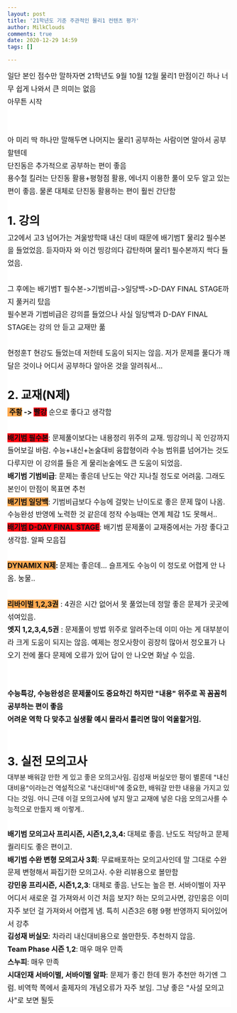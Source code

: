 ```yaml
---
layout: post
title: '21학년도 기준 주관적인 물리1 컨텐츠 평가'
author: MilkClouds
comments: true
date: 2020-12-29 14:59
tags: []

---
```



<p class="se-text-paragraph se-text-paragraph-align- " id="SE-d7ef6132-3ca2-11eb-b160-67535c6832a0" style="border: 0px; font-variant-numeric: inherit; font-variant-east-asian: inherit; font-stretch: inherit; font-size: 0px; line-height: 1.8; font-family: &quot;Apple SD Gothic Neo&quot;, sans-serif; vertical-align: baseline; word-break: break-word; overflow-wrap: break-word; white-space: pre-wrap; color: rgb(17, 17, 17); background-color: rgb(255, 255, 255);"><span class="se-fs- se-ff-system  se-style-unset " id="SE-d7ef6131-3ca2-11eb-b160-97c8219a3308" style="margin: 0px; padding: 0px; border: 0px; font-variant: inherit; font-weight: inherit; font-stretch: inherit; font-size: 16px; line-height: inherit; font-family: -apple-system, &quot;Apple SD Gothic Neo&quot;, sans-serif; vertical-align: baseline;">일단 본인 점수만 말하자면 21학년도 9월 10월 12월 물리1 만점이긴 하나 너무 쉽게 나와서 큰 의미는 없음</span></p><p class="se-text-paragraph se-text-paragraph-align- " id="SE-d7ef8844-3ca2-11eb-b160-79a7ee69625c" style="border: 0px; font-variant-numeric: inherit; font-variant-east-asian: inherit; font-stretch: inherit; font-size: 0px; line-height: 1.8; font-family: &quot;Apple SD Gothic Neo&quot;, sans-serif; vertical-align: baseline; word-break: break-word; overflow-wrap: break-word; white-space: pre-wrap; color: rgb(17, 17, 17); background-color: rgb(255, 255, 255);"><span class="se-fs- se-ff-system  se-style-unset " id="SE-d7ef8843-3ca2-11eb-b160-1ded4da65eb3" style="margin: 0px; padding: 0px; border: 0px; font-variant: inherit; font-weight: inherit; font-stretch: inherit; font-size: 16px; line-height: inherit; font-family: -apple-system, &quot;Apple SD Gothic Neo&quot;, sans-serif; vertical-align: baseline;">아무튼 시작</span></p><p class="se-text-paragraph se-text-paragraph-align- " id="SE-d7efaf56-3ca2-11eb-b160-4b97c6c2ab99" style="border: 0px; font-variant-numeric: inherit; font-variant-east-asian: inherit; font-stretch: inherit; font-size: 0px; line-height: 1.8; font-family: &quot;Apple SD Gothic Neo&quot;, sans-serif; vertical-align: baseline; word-break: break-word; overflow-wrap: break-word; white-space: pre-wrap; color: rgb(17, 17, 17); background-color: rgb(255, 255, 255);"><span class="se-fs- se-ff-system  se-style-unset " id="SE-d7efaf55-3ca2-11eb-b160-03977cb746e3" style="margin: 0px; padding: 0px; border: 0px; font-variant: inherit; font-weight: inherit; font-stretch: inherit; font-size: 16px; line-height: inherit; font-family: -apple-system, &quot;Apple SD Gothic Neo&quot;, sans-serif; vertical-align: baseline;">​</span></p><p class="se-text-paragraph se-text-paragraph-align- " id="SE-d7efd668-3ca2-11eb-b160-93e49ca448a3" style="border: 0px; font-variant-numeric: inherit; font-variant-east-asian: inherit; font-stretch: inherit; font-size: 0px; line-height: 1.8; font-family: &quot;Apple SD Gothic Neo&quot;, sans-serif; vertical-align: baseline; word-break: break-word; overflow-wrap: break-word; white-space: pre-wrap; color: rgb(17, 17, 17); background-color: rgb(255, 255, 255);"><span class="se-fs- se-ff-system  se-style-unset " id="SE-d7efd667-3ca2-11eb-b160-59555aac244f" style="margin: 0px; padding: 0px; border: 0px; font-variant: inherit; font-weight: inherit; font-stretch: inherit; font-size: 16px; line-height: inherit; font-family: -apple-system, &quot;Apple SD Gothic Neo&quot;, sans-serif; vertical-align: baseline;">​</span></p><p class="se-text-paragraph se-text-paragraph-align- " id="SE-d7f0248a-3ca2-11eb-b160-f7c039cb557a" style="border: 0px; font-variant-numeric: inherit; font-variant-east-asian: inherit; font-stretch: inherit; font-size: 0px; line-height: 1.8; font-family: &quot;Apple SD Gothic Neo&quot;, sans-serif; vertical-align: baseline; word-break: break-word; overflow-wrap: break-word; white-space: pre-wrap; color: rgb(17, 17, 17); background-color: rgb(255, 255, 255);"><span class="se-fs- se-ff-system  se-style-unset " id="SE-d7f02489-3ca2-11eb-b160-45eeccf159f2" style="margin: 0px; padding: 0px; border: 0px; font-variant: inherit; font-weight: inherit; font-stretch: inherit; font-size: 16px; line-height: inherit; font-family: -apple-system, &quot;Apple SD Gothic Neo&quot;, sans-serif; vertical-align: baseline;">아 미리 딱 하나만 말해두면 나머지는 물리1 공부하는 사람이면 알아서 공부할텐데</span></p><p class="se-text-paragraph se-text-paragraph-align- " id="SE-d7f04b9c-3ca2-11eb-b160-d7949114f7d8" style="border: 0px; font-variant-numeric: inherit; font-variant-east-asian: inherit; font-stretch: inherit; font-size: 0px; line-height: 1.8; font-family: &quot;Apple SD Gothic Neo&quot;, sans-serif; vertical-align: baseline; word-break: break-word; overflow-wrap: break-word; white-space: pre-wrap; color: rgb(17, 17, 17); background-color: rgb(255, 255, 255);"><span class="se-fs- se-ff-system  se-style-unset " id="SE-d7f04b9b-3ca2-11eb-b160-29a941107573" style="margin: 0px; padding: 0px; border: 0px; font-variant: inherit; font-weight: inherit; font-stretch: inherit; font-size: 16px; line-height: inherit; font-family: -apple-system, &quot;Apple SD Gothic Neo&quot;, sans-serif; vertical-align: baseline;">단진동은 추가적으로 공부하는 편이 좋음</span></p><p class="se-text-paragraph se-text-paragraph-align- " id="SE-d7f072ae-3ca2-11eb-b160-1519fa84d252" style="border: 0px; font-variant-numeric: inherit; font-variant-east-asian: inherit; font-stretch: inherit; font-size: 0px; line-height: 1.8; font-family: &quot;Apple SD Gothic Neo&quot;, sans-serif; vertical-align: baseline; word-break: break-word; overflow-wrap: break-word; white-space: pre-wrap; color: rgb(17, 17, 17); background-color: rgb(255, 255, 255);"><span class="se-fs- se-ff-system  se-style-unset " id="SE-d7f072ad-3ca2-11eb-b160-2f087cb2655f" style="margin: 0px; padding: 0px; border: 0px; font-variant: inherit; font-weight: inherit; font-stretch: inherit; font-size: 16px; line-height: inherit; font-family: -apple-system, &quot;Apple SD Gothic Neo&quot;, sans-serif; vertical-align: baseline;">용수철 킬러는 단진동 활용+평형점 활용, 에너지 이용한 풀이 모두 알고 있는 편이 좋음. 물론 대체로 단진동 활용하는 편이 훨씬 간단함</span></p><p class="se-text-paragraph se-text-paragraph-align- " id="SE-d7f099c0-3ca2-11eb-b160-6bef97c4d9d3" style="border: 0px; font-variant-numeric: inherit; font-variant-east-asian: inherit; font-stretch: inherit; font-size: 0px; line-height: 1.8; font-family: &quot;Apple SD Gothic Neo&quot;, sans-serif; vertical-align: baseline; word-break: break-word; overflow-wrap: break-word; white-space: pre-wrap; color: rgb(17, 17, 17); background-color: rgb(255, 255, 255);"><span class="se-fs- se-ff-system  se-style-unset " id="SE-d7f099bf-3ca2-11eb-b160-6dca0c633743" style="margin: 0px; padding: 0px; border: 0px; font-variant: inherit; font-weight: inherit; font-stretch: inherit; font-size: 16px; line-height: inherit; font-family: -apple-system, &quot;Apple SD Gothic Neo&quot;, sans-serif; vertical-align: baseline;">​</span></p><p class="se-text-paragraph se-text-paragraph-align- " id="SE-d7f099c2-3ca2-11eb-b160-1378df49060a" style="border: 0px; font-variant-numeric: inherit; font-variant-east-asian: inherit; font-stretch: inherit; font-size: 0px; line-height: 1.8; font-family: &quot;Apple SD Gothic Neo&quot;, sans-serif; vertical-align: baseline; word-break: break-word; overflow-wrap: break-word; white-space: pre-wrap; color: rgb(17, 17, 17); background-color: rgb(255, 255, 255);"><span class="se-fs-fs30 se-ff-system  se-style-unset " id="SE-d7f099c1-3ca2-11eb-b160-f11736a4418a" style="margin: 0px; padding: 0px; border: 0px; font-variant: inherit; font-weight: inherit; font-stretch: inherit; font-size: 26px; line-height: inherit; font-family: -apple-system, &quot;Apple SD Gothic Neo&quot;, sans-serif; vertical-align: baseline;"><span style="font-weight: 700; background-color: inherit;">1. 강의</span></span></p><p class="se-text-paragraph se-text-paragraph-align- " id="SE-d7f0c0d4-3ca2-11eb-b160-671597fe16b3" style="border: 0px; font-variant-numeric: inherit; font-variant-east-asian: inherit; font-stretch: inherit; font-size: 0px; line-height: 1.8; font-family: &quot;Apple SD Gothic Neo&quot;, sans-serif; vertical-align: baseline; word-break: break-word; overflow-wrap: break-word; white-space: pre-wrap; color: rgb(17, 17, 17); background-color: rgb(255, 255, 255);"><span class="se-fs- se-ff-system  se-style-unset " id="SE-d7f0c0d3-3ca2-11eb-b160-3f658851d7e0" style="margin: 0px; padding: 0px; border: 0px; font-variant: inherit; font-weight: inherit; font-stretch: inherit; font-size: 16px; line-height: inherit; font-family: -apple-system, &quot;Apple SD Gothic Neo&quot;, sans-serif; vertical-align: baseline;">고2에서 고3 넘어가는 겨울방학때 내신 대비 때문에 배기범T 물리2 필수본을 들었었음. 듣자마자 와 이건 띵강의다 감탄하며 물리1 필수본까지 싹다 들었음.</span></p><p class="se-text-paragraph se-text-paragraph-align- " id="SE-d7f0c0d6-3ca2-11eb-b160-9bcafea80d6a" style="border: 0px; font-variant-numeric: inherit; font-variant-east-asian: inherit; font-stretch: inherit; font-size: 0px; line-height: 1.8; font-family: &quot;Apple SD Gothic Neo&quot;, sans-serif; vertical-align: baseline; word-break: break-word; overflow-wrap: break-word; white-space: pre-wrap; color: rgb(17, 17, 17); background-color: rgb(255, 255, 255);"><span class="se-fs- se-ff-system  se-style-unset " id="SE-d7f0c0d5-3ca2-11eb-b160-6b4a7e08df99" style="margin: 0px; padding: 0px; border: 0px; font-variant: inherit; font-weight: inherit; font-stretch: inherit; font-size: 16px; line-height: inherit; font-family: -apple-system, &quot;Apple SD Gothic Neo&quot;, sans-serif; vertical-align: baseline;">​</span></p><p class="se-text-paragraph se-text-paragraph-align- " id="SE-d7f0e7e8-3ca2-11eb-b160-83ccdde05fd7" style="border: 0px; font-variant-numeric: inherit; font-variant-east-asian: inherit; font-stretch: inherit; font-size: 0px; line-height: 1.8; font-family: &quot;Apple SD Gothic Neo&quot;, sans-serif; vertical-align: baseline; word-break: break-word; overflow-wrap: break-word; white-space: pre-wrap; color: rgb(17, 17, 17); background-color: rgb(255, 255, 255);"><span class="se-fs- se-ff-system  se-style-unset " id="SE-d7f0e7e7-3ca2-11eb-b160-6bc23e92d9e6" style="margin: 0px; padding: 0px; border: 0px; font-variant: inherit; font-weight: inherit; font-stretch: inherit; font-size: 16px; line-height: inherit; font-family: -apple-system, &quot;Apple SD Gothic Neo&quot;, sans-serif; vertical-align: baseline;">그 후에는 배기범T 필수본-&gt;기범비급-&gt;일당백-&gt;D-DAY FINAL STAGE까지 풀커리 탔음</span></p><p class="se-text-paragraph se-text-paragraph-align- " id="SE-d7f10efa-3ca2-11eb-b160-2389883f24c1" style="border: 0px; font-variant-numeric: inherit; font-variant-east-asian: inherit; font-stretch: inherit; font-size: 0px; line-height: 1.8; font-family: &quot;Apple SD Gothic Neo&quot;, sans-serif; vertical-align: baseline; word-break: break-word; overflow-wrap: break-word; white-space: pre-wrap; color: rgb(17, 17, 17); background-color: rgb(255, 255, 255);"><span class="se-fs- se-ff-system  se-style-unset " id="SE-d7f0e7e9-3ca2-11eb-b160-230de36e612e" style="margin: 0px; padding: 0px; border: 0px; font-variant: inherit; font-weight: inherit; font-stretch: inherit; font-size: 16px; line-height: inherit; font-family: -apple-system, &quot;Apple SD Gothic Neo&quot;, sans-serif; vertical-align: baseline;">필수본과 기범비급은 강의를 들었으나 사실 일당백과 D-DAY FINAL STAGE는 강의 안 듣고 교재만 풂</span></p><p class="se-text-paragraph se-text-paragraph-align- " id="SE-d7f10efc-3ca2-11eb-b160-2ff1744ce2db" style="border: 0px; font-variant-numeric: inherit; font-variant-east-asian: inherit; font-stretch: inherit; font-size: 0px; line-height: 1.8; font-family: &quot;Apple SD Gothic Neo&quot;, sans-serif; vertical-align: baseline; word-break: break-word; overflow-wrap: break-word; white-space: pre-wrap; color: rgb(17, 17, 17); background-color: rgb(255, 255, 255);"><span class="se-fs- se-ff-system  se-style-unset " id="SE-d7f10efb-3ca2-11eb-b160-6307bf4307eb" style="margin: 0px; padding: 0px; border: 0px; font-variant: inherit; font-weight: inherit; font-stretch: inherit; font-size: 16px; line-height: inherit; font-family: -apple-system, &quot;Apple SD Gothic Neo&quot;, sans-serif; vertical-align: baseline;">​</span></p><p class="se-text-paragraph se-text-paragraph-align- " id="SE-d7f1360e-3ca2-11eb-b160-b9c37b3d32e3" style="border: 0px; font-variant-numeric: inherit; font-variant-east-asian: inherit; font-stretch: inherit; font-size: 0px; line-height: 1.8; font-family: &quot;Apple SD Gothic Neo&quot;, sans-serif; vertical-align: baseline; word-break: break-word; overflow-wrap: break-word; white-space: pre-wrap; color: rgb(17, 17, 17); background-color: rgb(255, 255, 255);"><span class="se-fs- se-ff-system  se-style-unset " id="SE-d7f1360d-3ca2-11eb-b160-4929e8426304" style="margin: 0px; padding: 0px; border: 0px; font-variant: inherit; font-weight: inherit; font-stretch: inherit; font-size: 16px; line-height: inherit; font-family: -apple-system, &quot;Apple SD Gothic Neo&quot;, sans-serif; vertical-align: baseline;">현정훈T 현강도 들었는데 저한테 도움이 되지는 않음. 저가 문제를 풀다가 깨달은 것이나 어디서 공부하다 알아온 것을 알려줘서..​.</span></p><p class="se-text-paragraph se-text-paragraph-align- " id="SE-d7f13610-3ca2-11eb-b160-cb40532c20a8" style="border: 0px; font-variant-numeric: inherit; font-variant-east-asian: inherit; font-stretch: inherit; font-size: 0px; line-height: 1.8; font-family: &quot;Apple SD Gothic Neo&quot;, sans-serif; vertical-align: baseline; word-break: break-word; overflow-wrap: break-word; white-space: pre-wrap; color: rgb(17, 17, 17); background-color: rgb(255, 255, 255);"><span class="se-fs- se-ff-system  se-style-unset " id="SE-d7f1360f-3ca2-11eb-b160-7b5cbb784cfb" style="margin: 0px; padding: 0px; border: 0px; font-variant: inherit; font-weight: inherit; font-stretch: inherit; font-size: 16px; line-height: inherit; font-family: -apple-system, &quot;Apple SD Gothic Neo&quot;, sans-serif; vertical-align: baseline;">​</span></p><p class="se-text-paragraph se-text-paragraph-align- " id="SE-d7f15d22-3ca2-11eb-b160-c733a5662b5f" style="border: 0px; font-variant-numeric: inherit; font-variant-east-asian: inherit; font-stretch: inherit; font-size: 0px; line-height: 1.8; font-family: &quot;Apple SD Gothic Neo&quot;, sans-serif; vertical-align: baseline; word-break: break-word; overflow-wrap: break-word; white-space: pre-wrap; color: rgb(17, 17, 17); background-color: rgb(255, 255, 255);"><span class="se-fs-fs30 se-ff-system  se-style-unset " id="SE-d7f15d21-3ca2-11eb-b160-133f4c81c3dd" style="margin: 0px; padding: 0px; border: 0px; font-variant: inherit; font-weight: inherit; font-stretch: inherit; font-size: 26px; line-height: inherit; font-family: -apple-system, &quot;Apple SD Gothic Neo&quot;, sans-serif; vertical-align: baseline;"><span style="font-weight: 700; background-color: inherit;">2. 교재(N제)</span></span></p><p class="se-text-paragraph se-text-paragraph-align- " id="SE-d7f18437-3ca2-11eb-b160-471a427790ce" style="border: 0px; font-variant-numeric: inherit; font-variant-east-asian: inherit; font-stretch: inherit; font-size: 0px; line-height: 1.8; font-family: &quot;Apple SD Gothic Neo&quot;, sans-serif; vertical-align: baseline; word-break: break-word; overflow-wrap: break-word; white-space: pre-wrap; color: rgb(17, 17, 17); background-color: rgb(255, 255, 255);"><span class="se-fs- se-ff-system  se-style-unset " id="SE-d7f18433-3ca2-11eb-b160-c132cffb710e" style="margin: 0px; padding: 0px; border: 0px; font-variant: inherit; font-weight: inherit; font-stretch: inherit; font-size: 16px; line-height: inherit; font-family: -apple-system, &quot;Apple SD Gothic Neo&quot;, sans-serif; vertical-align: baseline; background-color: rgb(255, 169, 79);"><span style="font-weight: 700; background-color: inherit;"> 주황</span></span><span class="se-fs- se-ff-system  se-style-unset " id="SE-d7f18434-3ca2-11eb-b160-9753a62232d8" style="margin: 0px; padding: 0px; border: 0px; font-variant: inherit; font-weight: inherit; font-stretch: inherit; font-size: 16px; line-height: inherit; font-family: -apple-system, &quot;Apple SD Gothic Neo&quot;, sans-serif; vertical-align: baseline;"><span style="font-weight: 700; background-color: inherit;"> -&gt; </span></span><span class="se-fs- se-ff-system  se-style-unset " id="SE-d7f18435-3ca2-11eb-b160-3952e2d2e0e1" style="margin: 0px; padding: 0px; border: 0px; font-variant: inherit; font-weight: inherit; font-stretch: inherit; font-size: 16px; line-height: inherit; font-family: -apple-system, &quot;Apple SD Gothic Neo&quot;, sans-serif; vertical-align: baseline; background-color: rgb(255, 0, 16);"><span style="font-weight: 700; background-color: inherit;">빨강</span></span><span class="se-fs- se-ff-system  se-style-unset " id="SE-d7f18436-3ca2-11eb-b160-41f572699ed2" style="margin: 0px; padding: 0px; border: 0px; font-variant: inherit; font-weight: inherit; font-stretch: inherit; font-size: 16px; line-height: inherit; font-family: -apple-system, &quot;Apple SD Gothic Neo&quot;, sans-serif; vertical-align: baseline;"> 순으로 좋다고 생각함</span></p><p class="se-text-paragraph se-text-paragraph-align- " id="SE-d7f1ab49-3ca2-11eb-b160-45e554952a1e" style="border: 0px; font-variant-numeric: inherit; font-variant-east-asian: inherit; font-stretch: inherit; font-size: 0px; line-height: 1.8; font-family: &quot;Apple SD Gothic Neo&quot;, sans-serif; vertical-align: baseline; word-break: break-word; overflow-wrap: break-word; white-space: pre-wrap; color: rgb(17, 17, 17); background-color: rgb(255, 255, 255);"><span class="se-fs- se-ff-system  se-style-unset " id="SE-d7f1ab48-3ca2-11eb-b160-37860d4f6e6e" style="margin: 0px; padding: 0px; border: 0px; font-variant: inherit; font-weight: inherit; font-stretch: inherit; font-size: 16px; line-height: inherit; font-family: -apple-system, &quot;Apple SD Gothic Neo&quot;, sans-serif; vertical-align: baseline;">​</span></p><p class="se-text-paragraph se-text-paragraph-align- " id="SE-d7f1d25c-3ca2-11eb-b160-773694ff0102" style="border: 0px; font-variant-numeric: inherit; font-variant-east-asian: inherit; font-stretch: inherit; font-size: 0px; line-height: 1.8; font-family: &quot;Apple SD Gothic Neo&quot;, sans-serif; vertical-align: baseline; word-break: break-word; overflow-wrap: break-word; white-space: pre-wrap; color: rgb(17, 17, 17); background-color: rgb(255, 255, 255);"><span class="se-fs- se-ff-system  se-style-unset " id="SE-d7f1ab4a-3ca2-11eb-b160-858b4e1c8fd2" style="margin: 0px; padding: 0px; border: 0px; font-variant: inherit; font-weight: inherit; font-stretch: inherit; font-size: 16px; line-height: inherit; font-family: -apple-system, &quot;Apple SD Gothic Neo&quot;, sans-serif; vertical-align: baseline; background-color: rgb(255, 0, 16);"><span style="font-weight: 700; background-color: inherit;">배기범 필수본</span></span><span class="se-fs- se-ff-system  se-style-unset " id="SE-d7f1d25b-3ca2-11eb-b160-d372dbfb15e5" style="margin: 0px; padding: 0px; border: 0px; font-variant: inherit; font-weight: inherit; font-stretch: inherit; font-size: 16px; line-height: inherit; font-family: -apple-system, &quot;Apple SD Gothic Neo&quot;, sans-serif; vertical-align: baseline;">: 문제풀이보다는 내용정리 위주의 교재. 띵강의니 꼭 인강까지 들어보길 바람. 수능+내신+논술대비 융합형이라 수능 범위를 넘어가는 것도 다루지만 이 강의를 들은 게 물리논술에도 큰 도움이 되었음.</span></p><p class="se-text-paragraph se-text-paragraph-align- " id="SE-d7f1f96f-3ca2-11eb-b160-11adb440e146" style="border: 0px; font-variant-numeric: inherit; font-variant-east-asian: inherit; font-stretch: inherit; font-size: 0px; line-height: 1.8; font-family: &quot;Apple SD Gothic Neo&quot;, sans-serif; vertical-align: baseline; word-break: break-word; overflow-wrap: break-word; white-space: pre-wrap; color: rgb(17, 17, 17); background-color: rgb(255, 255, 255);"><span class="se-fs- se-ff-system  se-style-unset " id="SE-d7f1d25d-3ca2-11eb-b160-8b2ada0aff1a" style="margin: 0px; padding: 0px; border: 0px; font-variant: inherit; font-weight: inherit; font-stretch: inherit; font-size: 16px; line-height: inherit; font-family: -apple-system, &quot;Apple SD Gothic Neo&quot;, sans-serif; vertical-align: baseline;"><span style="font-weight: 700; background-color: inherit;">배기범 기범비급</span></span><span class="se-fs- se-ff-system  se-style-unset " id="SE-d7f1d25e-3ca2-11eb-b160-f54187691df4" style="margin: 0px; padding: 0px; border: 0px; font-variant: inherit; font-weight: inherit; font-stretch: inherit; font-size: 16px; line-height: inherit; font-family: -apple-system, &quot;Apple SD Gothic Neo&quot;, sans-serif; vertical-align: baseline;">: 문제는 좋은데 난도는 약간 지나칠 정도로 어려움. 그래도 본인이 만점이 목표면 추천</span></p><p class="se-text-paragraph se-text-paragraph-align- " id="SE-d7f24792-3ca2-11eb-b160-0779c9d5bced" style="border: 0px; font-variant-numeric: inherit; font-variant-east-asian: inherit; font-stretch: inherit; font-size: 0px; line-height: 1.8; font-family: &quot;Apple SD Gothic Neo&quot;, sans-serif; vertical-align: baseline; word-break: break-word; overflow-wrap: break-word; white-space: pre-wrap; color: rgb(17, 17, 17); background-color: rgb(255, 255, 255);"><span class="se-fs- se-ff-system  se-style-unset " id="SE-d7f1f970-3ca2-11eb-b160-29644c1655cf" style="margin: 0px; padding: 0px; border: 0px; font-variant: inherit; font-weight: inherit; font-stretch: inherit; font-size: 16px; line-height: inherit; font-family: -apple-system, &quot;Apple SD Gothic Neo&quot;, sans-serif; vertical-align: baseline; background-color: rgb(255, 169, 79);"><span style="font-weight: 700; background-color: inherit;">배기범 일당백</span></span><span class="se-fs- se-ff-system  se-style-unset " id="SE-d7f24791-3ca2-11eb-b160-09de608619c5" style="margin: 0px; padding: 0px; border: 0px; font-variant: inherit; font-weight: inherit; font-stretch: inherit; font-size: 16px; line-height: inherit; font-family: -apple-system, &quot;Apple SD Gothic Neo&quot;, sans-serif; vertical-align: baseline;">: 기범비급보다 수능에 걸맞는 난이도로 좋은 문제 많이 나옴. 수능완성 반영에 노력한 것 같은데 정작 수능때는 연계 체감 1도 못해서..</span></p><p class="se-text-paragraph se-text-paragraph-align- " id="SE-d7f24795-3ca2-11eb-b160-b9df0dfa5941" style="border: 0px; font-variant-numeric: inherit; font-variant-east-asian: inherit; font-stretch: inherit; font-size: 0px; line-height: 1.8; font-family: &quot;Apple SD Gothic Neo&quot;, sans-serif; vertical-align: baseline; word-break: break-word; overflow-wrap: break-word; white-space: pre-wrap; color: rgb(17, 17, 17); background-color: rgb(255, 255, 255);"><span class="se-fs- se-ff-system  se-style-unset " id="SE-d7f24793-3ca2-11eb-b160-7f8b959c5d67" style="margin: 0px; padding: 0px; border: 0px; font-variant: inherit; font-weight: inherit; font-stretch: inherit; font-size: 16px; line-height: inherit; font-family: -apple-system, &quot;Apple SD Gothic Neo&quot;, sans-serif; vertical-align: baseline; background-color: rgb(255, 0, 16);"><span style="font-weight: 700; background-color: inherit;">배기범 D-DAY FINAL STAGE</span></span><span class="se-fs- se-ff-system  se-style-unset " id="SE-d7f24794-3ca2-11eb-b160-e7e4cbc58696" style="margin: 0px; padding: 0px; border: 0px; font-variant: inherit; font-weight: inherit; font-stretch: inherit; font-size: 16px; line-height: inherit; font-family: -apple-system, &quot;Apple SD Gothic Neo&quot;, sans-serif; vertical-align: baseline;">: 배기범 문제풀이 교재중에서는 가장 좋다고 생각함. 알짜 모음집</span></p><p class="se-text-paragraph se-text-paragraph-align- " id="SE-d7f26ea7-3ca2-11eb-b160-891c438d2a6b" style="border: 0px; font-variant-numeric: inherit; font-variant-east-asian: inherit; font-stretch: inherit; font-size: 0px; line-height: 1.8; font-family: &quot;Apple SD Gothic Neo&quot;, sans-serif; vertical-align: baseline; word-break: break-word; overflow-wrap: break-word; white-space: pre-wrap; color: rgb(17, 17, 17); background-color: rgb(255, 255, 255);"><span class="se-fs- se-ff-system  se-style-unset " id="SE-d7f26ea6-3ca2-11eb-b160-b3684ed07142" style="margin: 0px; padding: 0px; border: 0px; font-variant: inherit; font-weight: inherit; font-stretch: inherit; font-size: 16px; line-height: inherit; font-family: -apple-system, &quot;Apple SD Gothic Neo&quot;, sans-serif; vertical-align: baseline;">​</span></p><p class="se-text-paragraph se-text-paragraph-align- " id="SE-d7f295bb-3ca2-11eb-b160-f1fbe0161d5a" style="border: 0px; font-variant-numeric: inherit; font-variant-east-asian: inherit; font-stretch: inherit; font-size: 0px; line-height: 1.8; font-family: &quot;Apple SD Gothic Neo&quot;, sans-serif; vertical-align: baseline; word-break: break-word; overflow-wrap: break-word; white-space: pre-wrap; color: rgb(17, 17, 17); background-color: rgb(255, 255, 255);"><span class="se-fs- se-ff-system  se-style-unset " id="SE-d7f26ea8-3ca2-11eb-b160-4bb59d0f7664" style="margin: 0px; padding: 0px; border: 0px; font-variant: inherit; font-weight: inherit; font-stretch: inherit; font-size: 16px; line-height: inherit; font-family: -apple-system, &quot;Apple SD Gothic Neo&quot;, sans-serif; vertical-align: baseline; background-color: rgb(255, 169, 79);"><span style="font-weight: 700; background-color: inherit;">DYNAMIX N제</span></span><span class="se-fs- se-ff-system  se-style-unset " id="SE-d7f26ea9-3ca2-11eb-b160-437817785d8e" style="margin: 0px; padding: 0px; border: 0px; font-variant: inherit; font-weight: inherit; font-stretch: inherit; font-size: 16px; line-height: inherit; font-family: -apple-system, &quot;Apple SD Gothic Neo&quot;, sans-serif; vertical-align: baseline;"><span style="font-weight: 700; background-color: inherit;">: </span></span><span class="se-fs- se-ff-system se-weight-unset se-style-unset " id="SE-d7f26eaa-3ca2-11eb-b160-b183bf58ced7" style="margin: 0px; padding: 0px; border: 0px; font-variant: inherit; font-stretch: inherit; font-size: 16px; line-height: inherit; font-family: -apple-system, &quot;Apple SD Gothic Neo&quot;, sans-serif; vertical-align: baseline;">문제는 좋은데... 슬프게도 수능이 이 정도로 어렵게 안 나옴. 눙물..</span></p><p class="se-text-paragraph se-text-paragraph-align- " id="SE-d7f295bd-3ca2-11eb-b160-c78a5384093c" style="border: 0px; font-variant-numeric: inherit; font-variant-east-asian: inherit; font-stretch: inherit; font-size: 0px; line-height: 1.8; font-family: &quot;Apple SD Gothic Neo&quot;, sans-serif; vertical-align: baseline; word-break: break-word; overflow-wrap: break-word; white-space: pre-wrap; color: rgb(17, 17, 17); background-color: rgb(255, 255, 255);"><span class="se-fs- se-ff-system se-weight-unset se-style-unset " id="SE-d7f295bc-3ca2-11eb-b160-bd4ba7d66147" style="margin: 0px; padding: 0px; border: 0px; font-variant: inherit; font-stretch: inherit; font-size: 16px; line-height: inherit; font-family: -apple-system, &quot;Apple SD Gothic Neo&quot;, sans-serif; vertical-align: baseline;">​</span></p><p class="se-text-paragraph se-text-paragraph-align- " id="SE-d7f295c0-3ca2-11eb-b160-c97c6a0ae57d" style="border: 0px; font-variant-numeric: inherit; font-variant-east-asian: inherit; font-stretch: inherit; font-size: 0px; line-height: 1.8; font-family: &quot;Apple SD Gothic Neo&quot;, sans-serif; vertical-align: baseline; word-break: break-word; overflow-wrap: break-word; white-space: pre-wrap; color: rgb(17, 17, 17); background-color: rgb(255, 255, 255);"><span class="se-fs- se-ff-system  se-style-unset " id="SE-d7f295be-3ca2-11eb-b160-f3cd7fec2748" style="margin: 0px; padding: 0px; border: 0px; font-variant: inherit; font-weight: inherit; font-stretch: inherit; font-size: 16px; line-height: inherit; font-family: -apple-system, &quot;Apple SD Gothic Neo&quot;, sans-serif; vertical-align: baseline; background-color: rgb(255, 169, 79);"><span style="font-weight: 700; background-color: inherit;">리바이벌 1,2,3권</span></span><span class="se-fs- se-ff-system se-weight-unset se-style-unset " id="SE-d7f295bf-3ca2-11eb-b160-79e3e6c8d9f7" style="margin: 0px; padding: 0px; border: 0px; font-variant: inherit; font-stretch: inherit; font-size: 16px; line-height: inherit; font-family: -apple-system, &quot;Apple SD Gothic Neo&quot;, sans-serif; vertical-align: baseline;"> : 4권은 시간 없어서 못 풀었는데 정말 좋은 문제가 곳곳에 섞여있음. </span></p><p class="se-text-paragraph se-text-paragraph-align- " id="SE-d7f2bcd3-3ca2-11eb-b160-efc77e579d1f" style="border: 0px; font-variant-numeric: inherit; font-variant-east-asian: inherit; font-stretch: inherit; font-size: 0px; line-height: 1.8; font-family: &quot;Apple SD Gothic Neo&quot;, sans-serif; vertical-align: baseline; word-break: break-word; overflow-wrap: break-word; white-space: pre-wrap; color: rgb(17, 17, 17); background-color: rgb(255, 255, 255);"><span class="se-fs- se-ff-system  se-style-unset " id="SE-d7f2bcd1-3ca2-11eb-b160-3b6bc8656f65" style="margin: 0px; padding: 0px; border: 0px; font-variant: inherit; font-weight: inherit; font-stretch: inherit; font-size: 16px; line-height: inherit; font-family: -apple-system, &quot;Apple SD Gothic Neo&quot;, sans-serif; vertical-align: baseline;"><span style="font-weight: 700; background-color: inherit;">엣지 1,2,3,4,5권</span></span><span class="se-fs- se-ff-system se-weight-unset se-style-unset " id="SE-d7f2bcd2-3ca2-11eb-b160-4bc0822aed68" style="margin: 0px; padding: 0px; border: 0px; font-variant: inherit; font-stretch: inherit; font-size: 16px; line-height: inherit; font-family: -apple-system, &quot;Apple SD Gothic Neo&quot;, sans-serif; vertical-align: baseline;"> : 문제풀이 방법 위주로 알려주는데 이미 아는 게 대부분이라 크게 도움이 되지는 않음. 예제는 정오사항이 굉장히 많아서 정오표가 나오기 전에 풀다 문제에 오류가 있어 답이 안 나오면 화날 수 있음.</span></p><p class="se-text-paragraph se-text-paragraph-align- " id="SE-d7f2bcd5-3ca2-11eb-b160-4192e60060ea" style="border: 0px; font-variant-numeric: inherit; font-variant-east-asian: inherit; font-stretch: inherit; font-size: 0px; line-height: 1.8; font-family: &quot;Apple SD Gothic Neo&quot;, sans-serif; vertical-align: baseline; word-break: break-word; overflow-wrap: break-word; white-space: pre-wrap; color: rgb(17, 17, 17); background-color: rgb(255, 255, 255);"><span class="se-fs- se-ff-system se-weight-unset se-style-unset " id="SE-d7f2bcd4-3ca2-11eb-b160-b9e7f060c1fa" style="margin: 0px; padding: 0px; border: 0px; font-variant: inherit; font-stretch: inherit; font-size: 16px; line-height: inherit; font-family: -apple-system, &quot;Apple SD Gothic Neo&quot;, sans-serif; vertical-align: baseline;">​</span></p><p class="se-text-paragraph se-text-paragraph-align- " id="SE-d7f2e3e7-3ca2-11eb-b160-275c22e3a934" style="border: 0px; font-variant-numeric: inherit; font-variant-east-asian: inherit; font-stretch: inherit; font-size: 0px; line-height: 1.8; font-family: &quot;Apple SD Gothic Neo&quot;, sans-serif; vertical-align: baseline; word-break: break-word; overflow-wrap: break-word; white-space: pre-wrap; color: rgb(17, 17, 17); background-color: rgb(255, 255, 255);"><span class="se-fs- se-ff-system se-weight-unset se-style-unset " id="SE-d7f2e3e6-3ca2-11eb-b160-1bb7baea778d" style="margin: 0px; padding: 0px; border: 0px; font-variant: inherit; font-stretch: inherit; font-size: 16px; line-height: inherit; font-family: -apple-system, &quot;Apple SD Gothic Neo&quot;, sans-serif; vertical-align: baseline;">​</span></p><p class="se-text-paragraph se-text-paragraph-align- " id="SE-d7f2e3e9-3ca2-11eb-b160-2f155d978f7a" style="border: 0px; font-variant-numeric: inherit; font-variant-east-asian: inherit; font-stretch: inherit; font-size: 0px; line-height: 1.8; font-family: &quot;Apple SD Gothic Neo&quot;, sans-serif; vertical-align: baseline; word-break: break-word; overflow-wrap: break-word; white-space: pre-wrap; color: rgb(17, 17, 17); background-color: rgb(255, 255, 255);"><span class="se-fs- se-ff-system  se-style-unset " id="SE-d7f2e3e8-3ca2-11eb-b160-6bbd685855e2" style="margin: 0px; padding: 0px; border: 0px; font-variant: inherit; font-weight: inherit; font-stretch: inherit; font-size: 16px; line-height: inherit; font-family: -apple-system, &quot;Apple SD Gothic Neo&quot;, sans-serif; vertical-align: baseline;"><span style="font-weight: 700; background-color: inherit;">수능특강, 수능완성은 문제풀이도 중요하긴 하지만 "내용" 위주로 꼭 꼼꼼히 공부하는 편이 좋음</span></span></p><p class="se-text-paragraph se-text-paragraph-align- " id="SE-d7f2e3eb-3ca2-11eb-b160-39e643391255" style="border: 0px; font-variant-numeric: inherit; font-variant-east-asian: inherit; font-stretch: inherit; font-size: 0px; line-height: 1.8; font-family: &quot;Apple SD Gothic Neo&quot;, sans-serif; vertical-align: baseline; word-break: break-word; overflow-wrap: break-word; white-space: pre-wrap; color: rgb(17, 17, 17); background-color: rgb(255, 255, 255);"><span class="se-fs- se-ff-system  se-style-unset " id="SE-d7f2e3ea-3ca2-11eb-b160-8348e9c58455" style="margin: 0px; padding: 0px; border: 0px; font-variant: inherit; font-weight: inherit; font-stretch: inherit; font-size: 16px; line-height: inherit; font-family: -apple-system, &quot;Apple SD Gothic Neo&quot;, sans-serif; vertical-align: baseline;"><span style="font-weight: 700; background-color: inherit;">어려운 역학 다 맞추고 실생활 예시 몰라서 틀리면 많이 억울할거임.</span></span></p><p class="se-text-paragraph se-text-paragraph-align- " id="SE-d7f30afd-3ca2-11eb-b160-ff3ba1326ff5" style="border: 0px; font-variant-numeric: inherit; font-variant-east-asian: inherit; font-stretch: inherit; font-size: 0px; line-height: 1.8; font-family: &quot;Apple SD Gothic Neo&quot;, sans-serif; vertical-align: baseline; word-break: break-word; overflow-wrap: break-word; white-space: pre-wrap; color: rgb(17, 17, 17); background-color: rgb(255, 255, 255);"><span class="se-fs- se-ff-system se-weight-unset se-style-unset " id="SE-d7f30afc-3ca2-11eb-b160-5be9e6d39728" style="margin: 0px; padding: 0px; border: 0px; font-variant: inherit; font-stretch: inherit; font-size: 16px; line-height: inherit; font-family: -apple-system, &quot;Apple SD Gothic Neo&quot;, sans-serif; vertical-align: baseline;">​</span></p><p class="se-text-paragraph se-text-paragraph-align- " id="SE-d7f30aff-3ca2-11eb-b160-450094bd5185" style="border: 0px; font-variant-numeric: inherit; font-variant-east-asian: inherit; font-stretch: inherit; font-size: 0px; line-height: 1.8; font-family: &quot;Apple SD Gothic Neo&quot;, sans-serif; vertical-align: baseline; word-break: break-word; overflow-wrap: break-word; white-space: pre-wrap; color: rgb(17, 17, 17); background-color: rgb(255, 255, 255);"><span class="se-fs- se-ff-system  se-style-unset " id="SE-d7f30afe-3ca2-11eb-b160-b7b6ffbdc4b5" style="margin: 0px; padding: 0px; border: 0px; font-variant: inherit; font-weight: inherit; font-stretch: inherit; font-size: 16px; line-height: inherit; font-family: -apple-system, &quot;Apple SD Gothic Neo&quot;, sans-serif; vertical-align: baseline;">​</span></p><p class="se-text-paragraph se-text-paragraph-align- " id="SE-d7f30b01-3ca2-11eb-b160-cff5c2b6f89e" style="border: 0px; font-variant-numeric: inherit; font-variant-east-asian: inherit; font-stretch: inherit; font-size: 0px; line-height: 1.8; font-family: &quot;Apple SD Gothic Neo&quot;, sans-serif; vertical-align: baseline; word-break: break-word; overflow-wrap: break-word; white-space: pre-wrap; color: rgb(17, 17, 17); background-color: rgb(255, 255, 255);"><span class="se-fs-fs30 se-ff-system  se-style-unset " id="SE-d7f30b00-3ca2-11eb-b160-13fddbbbdfc1" style="margin: 0px; padding: 0px; border: 0px; font-variant: inherit; font-weight: inherit; font-stretch: inherit; font-size: 26px; line-height: inherit; font-family: -apple-system, &quot;Apple SD Gothic Neo&quot;, sans-serif; vertical-align: baseline;"><span style="font-weight: 700; background-color: inherit;">3. 실전 모의고사</span></span></p><p class="se-text-paragraph se-text-paragraph-align- " id="SE-d7f33214-3ca2-11eb-b160-959147e7d246" style="border: 0px; font-variant-numeric: inherit; font-variant-east-asian: inherit; font-stretch: inherit; font-size: 0px; font-family: &quot;Apple SD Gothic Neo&quot;, sans-serif; vertical-align: baseline; word-break: break-word; overflow-wrap: break-word; white-space: pre-wrap; color: rgb(17, 17, 17); background-color: rgb(255, 255, 255); line-height: 1.6 !important;"><span class="se-fs-fs13 se-ff-system  se-style-unset " id="SE-d7f33212-3ca2-11eb-b160-9da1a87d4fba" style="margin: 0px; padding: 0px; border: 0px; font-variant: inherit; font-weight: inherit; font-stretch: inherit; font-size: 15px; line-height: inherit; font-family: -apple-system, &quot;Apple SD Gothic Neo&quot;, sans-serif; vertical-align: baseline;">대부분 배워갈 만한 게 있고 좋은 모의고사임. 김성재 버실모만 평이 별론데 "내신대비용"이라는건 역설적으로 "내신대비"에 중요한, 배워갈 만한 내용을 가지고 있다는 것임. 아니 근데 이걸 모의고사에 넣지 말고 교재에 넣은 다음 모의고사를 수능적으로 만들지 왜 이렇게..</span><span class="se-fs-fs11 se-ff-system  se-style-unset " id="SE-d7f33213-3ca2-11eb-b160-4d1f77e870c3" style="margin: 0px; padding: 0px; border: 0px; font-variant: inherit; font-weight: inherit; font-stretch: inherit; font-size: 13px; line-height: inherit; font-family: -apple-system, &quot;Apple SD Gothic Neo&quot;, sans-serif; vertical-align: baseline;">​</span></p><p class="se-text-paragraph se-text-paragraph-align- " id="SE-d7f33216-3ca2-11eb-b160-1b75d801043e" style="border: 0px; font-variant-numeric: inherit; font-variant-east-asian: inherit; font-stretch: inherit; font-size: 0px; line-height: 1.8; font-family: &quot;Apple SD Gothic Neo&quot;, sans-serif; vertical-align: baseline; word-break: break-word; overflow-wrap: break-word; white-space: pre-wrap; color: rgb(17, 17, 17); background-color: rgb(255, 255, 255);"><span class="se-fs- se-ff-system  se-style-unset " id="SE-d7f33215-3ca2-11eb-b160-f5eef10cef8e" style="margin: 0px; padding: 0px; border: 0px; font-variant: inherit; font-weight: inherit; font-stretch: inherit; font-size: 16px; line-height: inherit; font-family: -apple-system, &quot;Apple SD Gothic Neo&quot;, sans-serif; vertical-align: baseline;">​</span></p><p class="se-text-paragraph se-text-paragraph-align- " id="SE-d7f38039-3ca2-11eb-b160-b5819887b71b" style="border: 0px; font-variant-numeric: inherit; font-variant-east-asian: inherit; font-stretch: inherit; font-size: 0px; line-height: 1.8; font-family: &quot;Apple SD Gothic Neo&quot;, sans-serif; vertical-align: baseline; word-break: break-word; overflow-wrap: break-word; white-space: pre-wrap; color: rgb(17, 17, 17); background-color: rgb(255, 255, 255);"><span class="se-fs- se-ff-system  se-style-unset " id="SE-d7f35927-3ca2-11eb-b160-bd82cee5e142" style="margin: 0px; padding: 0px; border: 0px; font-variant: inherit; font-weight: inherit; font-stretch: inherit; font-size: 16px; line-height: inherit; font-family: -apple-system, &quot;Apple SD Gothic Neo&quot;, sans-serif; vertical-align: baseline;"><span style="font-weight: 700; background-color: inherit;">배기범 모의고사 프리시즌, 시즌1,2,3,4: </span></span><span class="se-fs- se-ff-system se-weight-unset se-style-unset " id="SE-d7f38038-3ca2-11eb-b160-37b0e0f6720e" style="margin: 0px; padding: 0px; border: 0px; font-variant: inherit; font-stretch: inherit; font-size: 16px; line-height: inherit; font-family: -apple-system, &quot;Apple SD Gothic Neo&quot;, sans-serif; vertical-align: baseline;">대체로 좋음. 난도도 적당하고 문제 퀄리티도 좋은 편이고. </span></p><p class="se-text-paragraph se-text-paragraph-align- " id="SE-d7f3a74c-3ca2-11eb-b160-c190f483b81f" style="border: 0px; font-variant-numeric: inherit; font-variant-east-asian: inherit; font-stretch: inherit; font-size: 0px; line-height: 1.8; font-family: &quot;Apple SD Gothic Neo&quot;, sans-serif; vertical-align: baseline; word-break: break-word; overflow-wrap: break-word; white-space: pre-wrap; color: rgb(17, 17, 17); background-color: rgb(255, 255, 255);"><span class="se-fs- se-ff-system  se-style-unset " id="SE-d7f3803a-3ca2-11eb-b160-f7e80d21c8d8" style="margin: 0px; padding: 0px; border: 0px; font-variant: inherit; font-weight: inherit; font-stretch: inherit; font-size: 16px; line-height: inherit; font-family: -apple-system, &quot;Apple SD Gothic Neo&quot;, sans-serif; vertical-align: baseline;"><span style="font-weight: 700; background-color: inherit;">배기범 수완 변형 모의고사 3회</span></span><span class="se-fs- se-ff-system se-weight-unset se-style-unset " id="SE-d7f3a74b-3ca2-11eb-b160-a3b38d0a2d88" style="margin: 0px; padding: 0px; border: 0px; font-variant: inherit; font-stretch: inherit; font-size: 16px; line-height: inherit; font-family: -apple-system, &quot;Apple SD Gothic Neo&quot;, sans-serif; vertical-align: baseline;">: 무료배포하는 모의고사인데 말 그대로 수완 문제 변형해서 짜집기한 모의고사. 수완 리뷰용으로 볼만함</span></p><p class="se-text-paragraph se-text-paragraph-align- " id="SE-d7f3a74f-3ca2-11eb-b160-cba4b8dcc30f" style="border: 0px; font-variant-numeric: inherit; font-variant-east-asian: inherit; font-stretch: inherit; font-size: 0px; line-height: 1.8; font-family: &quot;Apple SD Gothic Neo&quot;, sans-serif; vertical-align: baseline; word-break: break-word; overflow-wrap: break-word; white-space: pre-wrap; color: rgb(17, 17, 17); background-color: rgb(255, 255, 255);"><span class="se-fs- se-ff-system  se-style-unset " id="SE-d7f3a74d-3ca2-11eb-b160-9ffe5e85e4df" style="margin: 0px; padding: 0px; border: 0px; font-variant: inherit; font-weight: inherit; font-stretch: inherit; font-size: 16px; line-height: inherit; font-family: -apple-system, &quot;Apple SD Gothic Neo&quot;, sans-serif; vertical-align: baseline;"><span style="font-weight: 700; background-color: inherit;">강민웅 프리시즌, 시즌1,2,3</span></span><span class="se-fs- se-ff-system se-weight-unset se-style-unset " id="SE-d7f3a74e-3ca2-11eb-b160-fd30aeaa3600" style="margin: 0px; padding: 0px; border: 0px; font-variant: inherit; font-stretch: inherit; font-size: 16px; line-height: inherit; font-family: -apple-system, &quot;Apple SD Gothic Neo&quot;, sans-serif; vertical-align: baseline;">: 대체로 좋음. 난도는 높은 편. 서바이벌이 자꾸 어디서 새로운 걸 가져와서 이건 처음 보지? 하는 모의고사면, 강민웅은 이미 자주 보던 걸 가져와서 어렵게 냄. 특히 시즌3은 6평 9평 반영까지 되어있어서 강추</span></p><p class="se-text-paragraph se-text-paragraph-align- " id="SE-d7f3ce62-3ca2-11eb-b160-2b265062e6bb" style="border: 0px; font-variant-numeric: inherit; font-variant-east-asian: inherit; font-stretch: inherit; font-size: 0px; line-height: 1.8; font-family: &quot;Apple SD Gothic Neo&quot;, sans-serif; vertical-align: baseline; word-break: break-word; overflow-wrap: break-word; white-space: pre-wrap; color: rgb(17, 17, 17); background-color: rgb(255, 255, 255);"><span class="se-fs- se-ff-system  se-style-unset " id="SE-d7f3ce60-3ca2-11eb-b160-e719c2e4464d" style="margin: 0px; padding: 0px; border: 0px; font-variant: inherit; font-weight: inherit; font-stretch: inherit; font-size: 16px; line-height: inherit; font-family: -apple-system, &quot;Apple SD Gothic Neo&quot;, sans-serif; vertical-align: baseline;"><span style="font-weight: 700; background-color: inherit;">김성재 버실모</span></span><span class="se-fs- se-ff-system se-weight-unset se-style-unset " id="SE-d7f3ce61-3ca2-11eb-b160-7538549c2342" style="margin: 0px; padding: 0px; border: 0px; font-variant: inherit; font-stretch: inherit; font-size: 16px; line-height: inherit; font-family: -apple-system, &quot;Apple SD Gothic Neo&quot;, sans-serif; vertical-align: baseline;">: 차라리 내신대비용으로 쓸만한듯. 추천하지 않음. </span></p><p class="se-text-paragraph se-text-paragraph-align- " id="SE-d7f3ce65-3ca2-11eb-b160-350aff26956d" style="border: 0px; font-variant-numeric: inherit; font-variant-east-asian: inherit; font-stretch: inherit; font-size: 0px; line-height: 1.8; font-family: &quot;Apple SD Gothic Neo&quot;, sans-serif; vertical-align: baseline; word-break: break-word; overflow-wrap: break-word; white-space: pre-wrap; color: rgb(17, 17, 17); background-color: rgb(255, 255, 255);"><span class="se-fs- se-ff-system  se-style-unset " id="SE-d7f3ce63-3ca2-11eb-b160-e97948237f0d" style="margin: 0px; padding: 0px; border: 0px; font-variant: inherit; font-weight: inherit; font-stretch: inherit; font-size: 16px; line-height: inherit; font-family: -apple-system, &quot;Apple SD Gothic Neo&quot;, sans-serif; vertical-align: baseline;"><span style="font-weight: 700; background-color: inherit;">Team Phase 시즌 1,2</span></span><span class="se-fs- se-ff-system se-weight-unset se-style-unset " id="SE-d7f3ce64-3ca2-11eb-b160-ad20b225e532" style="margin: 0px; padding: 0px; border: 0px; font-variant: inherit; font-stretch: inherit; font-size: 16px; line-height: inherit; font-family: -apple-system, &quot;Apple SD Gothic Neo&quot;, sans-serif; vertical-align: baseline;">: 매우 매우 만족</span></p><p class="se-text-paragraph se-text-paragraph-align- " id="SE-d7f3f578-3ca2-11eb-b160-67de05766917" style="border: 0px; font-variant-numeric: inherit; font-variant-east-asian: inherit; font-stretch: inherit; font-size: 0px; line-height: 1.8; font-family: &quot;Apple SD Gothic Neo&quot;, sans-serif; vertical-align: baseline; word-break: break-word; overflow-wrap: break-word; white-space: pre-wrap; color: rgb(17, 17, 17); background-color: rgb(255, 255, 255);"><span class="se-fs- se-ff-system  se-style-unset " id="SE-d7f3f576-3ca2-11eb-b160-216b0c21be67" style="margin: 0px; padding: 0px; border: 0px; font-variant: inherit; font-weight: inherit; font-stretch: inherit; font-size: 16px; line-height: inherit; font-family: -apple-system, &quot;Apple SD Gothic Neo&quot;, sans-serif; vertical-align: baseline;"><span style="font-weight: 700; background-color: inherit;">스누피</span></span><span class="se-fs- se-ff-system se-weight-unset se-style-unset " id="SE-d7f3f577-3ca2-11eb-b160-77d10cb4273c" style="margin: 0px; padding: 0px; border: 0px; font-variant: inherit; font-stretch: inherit; font-size: 16px; line-height: inherit; font-family: -apple-system, &quot;Apple SD Gothic Neo&quot;, sans-serif; vertical-align: baseline;">: 매우 만족</span></p><p class="se-text-paragraph se-text-paragraph-align- " id="SE-d7f3f57b-3ca2-11eb-b160-77b35e15968d" style="border: 0px; font-variant-numeric: inherit; font-variant-east-asian: inherit; font-stretch: inherit; font-size: 0px; line-height: 1.8; font-family: &quot;Apple SD Gothic Neo&quot;, sans-serif; vertical-align: baseline; word-break: break-word; overflow-wrap: break-word; white-space: pre-wrap; color: rgb(17, 17, 17); background-color: rgb(255, 255, 255);"><span class="se-fs- se-ff-system  se-style-unset " id="SE-d7f3f579-3ca2-11eb-b160-73287c4365ef" style="margin: 0px; padding: 0px; border: 0px; font-variant: inherit; font-weight: inherit; font-stretch: inherit; font-size: 16px; line-height: inherit; font-family: -apple-system, &quot;Apple SD Gothic Neo&quot;, sans-serif; vertical-align: baseline;"><span style="font-weight: 700; background-color: inherit;">시대인재 서바이벌, 서바이벌 알파</span></span><span class="se-fs- se-ff-system se-weight-unset se-style-unset " id="SE-d7f3f57a-3ca2-11eb-b160-cf1e9b6f8850" style="margin: 0px; padding: 0px; border: 0px; font-variant: inherit; font-stretch: inherit; font-size: 16px; line-height: inherit; font-family: -apple-system, &quot;Apple SD Gothic Neo&quot;, sans-serif; vertical-align: baseline;">: 문제가 좋긴 한데 뭔가 추천만 하기엔 그럼. 비역학 쪽에서 출제자의 개념오류가 자주 보임. 그냥 좋은 "사설 모의고사"로 보면 될듯</span></p>